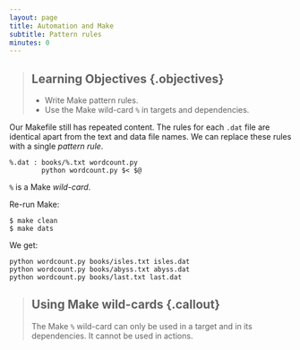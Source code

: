 ```yaml
---
layout: page
title: Automation and Make
subtitle: Pattern rules
minutes: 0
---
```


> ## Learning Objectives {.objectives}
>
> * Write Make pattern rules.
> * Use the Make wild-card `%` in targets and dependencies.

Our Makefile still has repeated content. The rules for each `.dat` file are identical apart from the text and data file names. We can replace these rules with a single *pattern rule*.

~~~ {.make}
%.dat : books/%.txt wordcount.py
        python wordcount.py $< $@
~~~

`%` is a Make *wild-card*.

Re-run Make:

~~~ {.bash}
$ make clean
$ make dats
~~~

We get:

~~~ {.output}
python wordcount.py books/isles.txt isles.dat
python wordcount.py books/abyss.txt abyss.dat
python wordcount.py books/last.txt last.dat
~~~

> ## Using Make wild-cards {.callout}
>
> The Make `%` wild-card can only be used in a target and in its dependencies. It cannot be used in actions.
